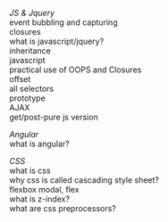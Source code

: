 *JS & Jquery*  
event bubbling and capturing  
closures  
what is javascript/jquery?  
inheritance  
javascript  
practical use of OOPS and Closures  
offset  
all selectors  
prototype  
AJAX  
get/post-pure js version  


*Angular*  
what is angular?  


*CSS*  
what is css  
why css is called cascading style sheet?  
flexbox modal, flex  
what is z-index?  
what are css preprocessors?  
